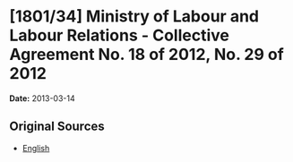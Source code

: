 # [1801/34] Ministry of Labour and Labour Relations - Collective Agreement No. 18 of 2012, No. 29 of 2012

**Date:** 2013-03-14

## Original Sources

- [English](https://documents.gov.lk/view/extra-gazettes/2013/3/1801-34_E.pdf)
